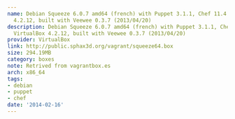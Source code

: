 ```yaml
---
name: Debian Squeeze 6.0.7 amd64 (french) with Puppet 3.1.1, Chef 11.4.0 and VirtualBox
  4.2.12, built with Veewee 0.3.7 (2013/04/20)
description: Debian Squeeze 6.0.7 amd64 (french) with Puppet 3.1.1, Chef 11.4.0 and
  VirtualBox 4.2.12, built with Veewee 0.3.7 (2013/04/20)
provider: VirtualBox
link: http://public.sphax3d.org/vagrant/squeeze64.box
size: 294.19MB
category: boxes
note: Retrived from vagrantbox.es
arch: x86_64
tags:
- debian
- puppet
- chef
date: '2014-02-16'
---
```

